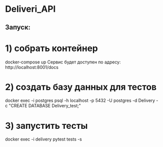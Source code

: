 # Deliveri_API
## Запуск:
# 1) собрать контейнер
docker-compose up
Сервис будет доступен по адресу:
http://localhost:8001/docs

# 2) создать базу данных для тестов
docker exec -i postgres psql -h localhost -p 5432 -U postgres -d Delivery -c "CREATE DATABASE Delivery_test;" 

# 3) запустить тесты
docker exec -i delivery pytest tests -s
